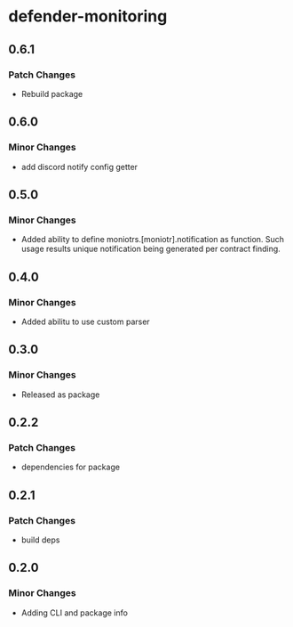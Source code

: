 # defender-monitoring

## 0.6.1

### Patch Changes

- Rebuild package

## 0.6.0

### Minor Changes

- add discord notify config getter

## 0.5.0

### Minor Changes

- Added ability to define moniotrs.[moniotr].notification as function. Such usage results unique notification being generated per contract finding.

## 0.4.0

### Minor Changes

- Added abilitu to use custom parser

## 0.3.0

### Minor Changes

- Released as package

## 0.2.2

### Patch Changes

- dependencies for package

## 0.2.1

### Patch Changes

- build deps

## 0.2.0

### Minor Changes

- Adding CLI and package info
